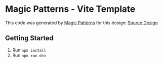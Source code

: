 # Magic Patterns - Vite Template

This code was generated by [Magic Patterns](https://magicpatterns.com) for this design: [Source Design](https://www.magicpatterns.com/c/sjby1gwchipziu7vhmkv1a)

## Getting Started

1. Run `npm install`
2. Run `npm run dev`
